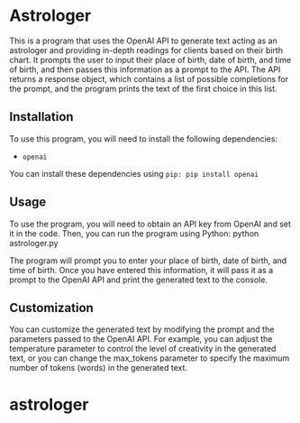 # Astrologer

This is a program that uses the OpenAI API to generate text acting as an astrologer and providing in-depth readings for clients based on their birth chart. It prompts the user to input their place of birth, date of birth, and time of birth, and then passes this information as a prompt to the API. The API returns a response object, which contains a list of possible completions for the prompt, and the program prints the text of the first choice in this list.

## Installation

To use this program, you will need to install the following dependencies:

- `openai`

You can install these dependencies using `pip: pip install openai`


## Usage

To use the program, you will need to obtain an API key from OpenAI and set it in the code. Then, you can run the program using Python: python astrologer.py


The program will prompt you to enter your place of birth, date of birth, and time of birth. Once you have entered this information, it will pass it as a prompt to the OpenAI API and print the generated text to the console.

## Customization

You can customize the generated text by modifying the prompt and the parameters passed to the OpenAI API. For example, you can adjust the temperature parameter to control the level of creativity in the generated text, or you can change the max_tokens parameter to specify the maximum number of tokens (words) in the generated text.
# astrologer
